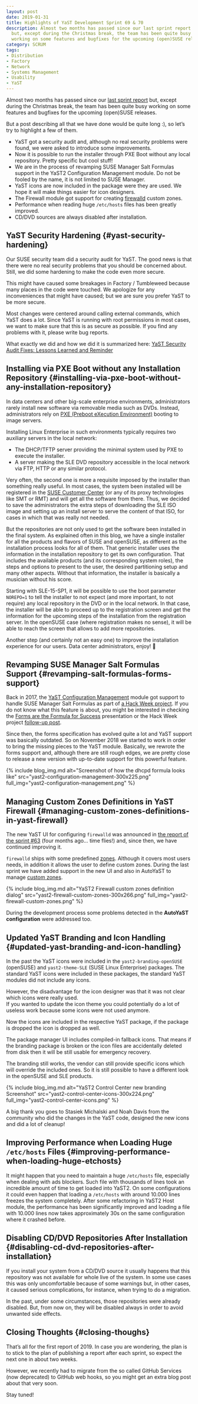 ```yaml
---
layout: post
date: 2019-01-31
title: Highlights of YaST Development Sprint 69 & 70
description: Almost two months has passed since our last sprint report
  but, except during the Christmas break, the team has been quite busy
  working on some features and bugfixes for the upcoming (open)SUSE releases.
category: SCRUM
tags:
- Distribution
- Factory
- Network
- Systems Management
- Usability
- YaST
---
```


Almost two months has passed since our
[last sprint report](https://lizards.opensuse.org/2018/12/04/highlights-of-yast-development-sprint-68/)
but, except during the Christmas break, the team has been quite busy
working on some features and bugfixes for the upcoming (open)SUSE releases.

But a post describing all that we have done would be quite long :), so
let’s try to highlight a few of them.

* YaST got a security audit and, although no real security problems were
  found, we were asked to introduce some improvements.
* Now it is possible to run the installer through PXE Boot without any
  local repository. Pretty specific but cool stuff!
* We are in the process of revamping SUSE Manager Salt Formulas support
  in the YaST2 Configuration Management module. Do not be fooled by the
  name, it is not limited to SUSE Manager.
* YaST icons are now included in the package were they are used. We hope
  it will make things easier for icon designers.
* The Firewall module got support for creating [firewalld][1] custom
  zones.
* Performance when reading huge `/etc/hosts` files has been
  greatly improved.
* CD/DVD sources are always disabled after installation.

## YaST Security Hardening   {#yast-security-hardening}

Our SUSE security team did a security audit for YaST. The good news is
that there were no real security problems that you should be concerned
about. Still, we did some hardening to make the code even more secure.

This might have caused some breakages in Factory / Tumbleweed because
many places in the code were touched. We apologize for any
inconveniences that might have caused; but we are sure you prefer YaST
to be more secure.

Most changes were centered around calling external commands, which YaST
does a lot. Since YaST is running with root permissions in most cases,
we want to make sure that this is as secure as possible. If you find any
problems with it, please write bug reports.

What exactly we did and how we did it is summarized here: [YaST Security
Audit Fixes: Lessons Learned and Reminder][2]

## Installing via PXE Boot without any Installation Repository   {#installing-via-pxe-boot-without-any-installation-repository}

In data centers and other big-scale enterprise environments,
administrators rarely install new software via removable media such as
DVDs. Instead, administrators rely on [PXE (Preboot eXecution
Environment)][3] booting to image servers.

Installing Linux Enterprise in such environments typically requires two
auxiliary servers in the local network:

* The DHCP/TFTP server providing the minimal system used by PXE to
  execute the installer.
* A server making the SLE DVD repository accessible in the local network
  via FTP, HTTP or any similar protocol.

Very often, the second one is more a requisite imposed by the installer
than something really useful. In most cases, the system been installed
will be registered in the [SUSE Customer Center][4] (or any of its proxy
technologies like SMT or RMT) and will get all the software from there.
Thus, we decided to save the administrators the extra steps of
downloading the SLE ISO image and setting up an install server to serve
the content of that ISO, for cases in which that was really not needed.

But the repositories are not only used to get the software been
installed in the final system. As explained often in this blog, we have
a single installer for all the products and flavors of SUSE and
openSUSE, as different as the installation process looks for all of
them. That generic installer uses the information in the installation
repository to get its own configuration. That includes the available
products (and its corresponding system roles), the steps and options to
present to the user, the desired partitioning setup and many other
aspects. Without that information, the installer is basically a musician
without his score.

Starting with SLE-15-SP1, it will be possible to use the boot parameter
`NOREPO=1` to tell the installer to not expect (and more important, to
not require) any local repository in the DVD or in the local network. In
that case, the installer will be able to proceed up to the registration
screen and get the information for the upcoming steps of the
installation from the registration server. In the openSUSE case (where
registration makes no sense), it will be able to reach the screen that
allows to add more repositories.

Another step (and certainly not an easy one) to improve the installation
experience for our users. Data center administrators, enjoy! 🙂

## Revamping SUSE Manager Salt Formulas Support   {#revamping-salt-formulas-forms-support}

Back in 2017, the [YaST Configuration Management][5] module got support
to handle SUSE Manager Salt Formulas as part of [a Hack Week
project][6]. If you do not know what this feature is about, you might be
interested in checking the [Forms are the Formula for Success][7]
presentation or the Hack Week project [follow-up post][8].

Since then, the forms specification has evolved quite a lot and YaST
support was basically outdated. So on November 2018 we started to work
in order to bring the missing pieces to the YaST module. Basically, we
rewrote the forms support and, although there are still rough edges, we
are pretty close to release a new version with up-to-date support for
this powerful feature.

{% include blog_img.md alt="Screenshot of how the dhcpd formula looks like"
src="yast2-configuration-management-300x225.png" full_img="yast2-configuration-management.png" %}

## Managing Custom Zones Definitions in YaST Firewall   {#managing-custom-zones-definitions-in-yast-firewall}

The new YaST UI for configuring `firewalld` was announced in [the report
of the sprint #63][9] (four months ago… time flies!) and, since then, we
have continued improving it.

`firewalld` ships with some predefined [zones][10]. Although it covers
most users needs, in addition it allows the user to define custom zones.
During the last sprint we have added support in the new UI and also in
AutoYaST to manage [custom zones][10].

{% include blog_img.md alt="YaST2 Firewall custom zones definition dialog"
src="yast2-firewall-custom-zones-300x266.png" full_img="yast2-firewall-custom-zones.png" %}

During the development process some problems detected in the **AutoYaST
configuration** were addressed too.

## Updated YaST Branding and Icon Handling   {#updated-yast-branding-and-icon-handling}

In the past the YaST icons were included in the
`yast2-branding-openSUSE` (openSUSE) and `yast2-theme-SLE` (SUSE Linux
Enterprise) packages. The standard YaST icons were included in these
packages, the standard YaST modules did not include any icons.

However, the disadvantage for the icon designer was that it was not
clear which icons were really used.  
 If you wanted to update the icon theme you could potentially do a lot
of useless work because some icons were not used anymore.

Now the icons are included in the respective YaST package, if the
package is dropped the icon is dropped as well.

The package manager UI includes compiled-in fallback icons. That means
if the branding package is broken or the icon files are accidentally
deleted from disk then it will be still usable for emergency recovery.

The branding still works, the vendor can still provide specific icons
which will override the included ones. So it is still possible to have a
different look in the openSUSE and SLE products.

{% include blog_img.md alt="YaST2 Control Center new branding Screenshot"
src="yast2-control-center-icons-300x224.png" full_img="yast2-control-center-icons.png" %}

A big thank you goes to Stasiek Michalski and Noah Davis from the
community who did the changes in the YaST code, designed the new icons
and did a lot of cleanup!

## Improving Performance when Loading Huge `/etc/hosts` Files   {#improving-performance-when-loading-huge-etchosts}

It might happen that you need to maintain a huge `/etc/hosts` file,
especially when dealing with ads blockers. Such file with thousands of
lines took an incredible amount of time to get loaded into YaST2. On
some configurations it could even happen that loading a `/etc/hosts`
with around 10.000 lines freezes the system completely. After some
refactoring in YaST2 Host module, the performance has been significantly
improved and loading a file with 10.000 lines now takes approximately
30s on the same configuration where it crashed before.

## Disabling CD/DVD Repositories After Installation   {#disabling-cd-dvd-repositories-after-installation}

If you install your system from a CD/DVD source it usually happens that
this repository was not available for whole live of the system. In some
use cases this was only uncomfortable because of some warnings but, in
other cases, it caused serious complications, for instance, when trying
to do a migration.

In the past, under some circumstances, those repositories were already
disabled. But, from now on, they will be disabled always in order to
avoid unwanted side effects.

## Closing Thoughts   {#closing-thoughs}

That’s all for the first report of 2019. In case you are wondering, the
plan is to stick to the plan of publishing a report after each sprint,
so expect the next one in about two weeks.

However, we recently had to migrate from the so called GitHub Services
(now deprecated) to GitHub web hooks, so you might get an extra blog
post about that very soon.

Stay tuned!



[1]: https://firewalld.org/
[2]: https://github.com/yast/yast.github.io/issues/172
[3]: https://en.wikipedia.org/wiki/Preboot_Execution_Environment
[4]: https://scc.suse.com
[5]: https://github.com/yast/yast-configuration-management/
[6]: https://hackweek.suse.com/15/projects/yast-module-for-suse-manager-salt-parametrizable-formulas
[7]: https://www.suse.com/communities/blog/forms-formula-success/
[8]: https://imobachgs.github.io/yast/2017/03/01/yast2-cm-gets-support-for-salt-parametrizable-formulas.html
[9]: https://lizards.opensuse.org/2018/10/01/yast-sprint-63/
[10]: https://firewalld.org/documentation/man-pages/firewalld.zones.html
